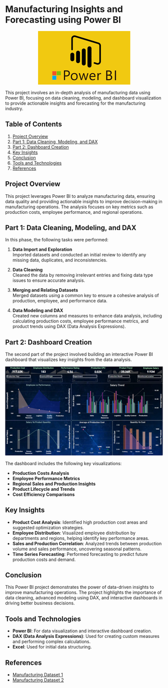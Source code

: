 # Manufacturing Insights and Forecasting using Power BI

<p align="center">
  <img src="https://github.com/Girish-Parashar/Manufacturing-Insights-using-Power-BI/blob/main/power%20bi%20logo.png" alt="Power BI Logo">
</p>

This project involves an in-depth analysis of manufacturing data using Power BI, focusing on data cleaning, modeling, and dashboard visualization to provide actionable insights and forecasting for the manufacturing industry.

## Table of Contents
1. [Project Overview](#project-overview)
2. [Part 1: Data Cleaning, Modeling, and DAX](#part-1-data-cleaning-modeling-and-dax)
3. [Part 2: Dashboard Creation](#part-2-dashboard-creation)
4. [Key Insights](#key-insights)
5. [Conclusion](#conclusion)
6. [Tools and Technologies](#tools-and-technologies)
7. [References](#references)

## Project Overview
This project leverages Power BI to analyze manufacturing data, ensuring data quality and providing actionable insights to improve decision-making in manufacturing operations. The analysis focuses on key metrics such as production costs, employee performance, and regional operations.

## Part 1: Data Cleaning, Modeling, and DAX

In this phase, the following tasks were performed:

1. **Data Import and Exploration**  
   Imported datasets and conducted an initial review to identify any missing data, duplicates, and inconsistencies.

2. **Data Cleaning**  
   Cleaned the data by removing irrelevant entries and fixing data type issues to ensure accurate analysis.

3. **Merging and Relating Datasets**  
   Merged datasets using a common key to ensure a cohesive analysis of production, employee, and performance data.

4. **Data Modeling and DAX**  
   Created new columns and measures to enhance data analysis, including calculating production costs, employee performance metrics, and product trends using DAX (Data Analysis Expressions).

## Part 2: Dashboard Creation

The second part of the project involved building an interactive Power BI dashboard that visualizes key insights from the data analysis.

<p align="center">
  <img src="https://github.com/Girish-Parashar/Manufacturing-Insights-using-Power-BI/blob/main/Dashboard.png" alt="Power BI Dashboard">
</p>

The dashboard includes the following key visualizations:
- **Production Costs Analysis**
- **Employee Performance Metrics**
- **Regional Sales and Production Insights**
- **Product Lifecycle and Trends**
- **Cost Efficiency Comparisons**

## Key Insights
- **Product Cost Analysis**: Identified high production cost areas and suggested optimization strategies.
- **Employee Distribution**: Visualized employee distribution by departments and regions, helping identify key performance areas.
- **Sales and Production Correlation**: Analyzed trends between production volume and sales performance, uncovering seasonal patterns.
- **Time Series Forecasting**: Performed forecasting to predict future production costs and demand.

## Conclusion
This Power BI project demonstrates the power of data-driven insights to improve manufacturing operations. The project highlights the importance of data cleaning, advanced modeling using DAX, and interactive dashboards in driving better business decisions.

## Tools and Technologies
- **Power BI**: For data visualization and interactive dashboard creation.
- **DAX (Data Analysis Expressions)**: Used for creating custom measures and performing complex calculations.
- **Excel**: Used for initial data structuring.

## References
- [Manufacturing Dataset 1](https://github.com/Girish-Parashar/Manufacturing-Insights-using-Power-BI/blob/main/ManufacturingDataset1%20(1).xlsx)
- [Manufacturing Dataset 2](https://github.com/Girish-Parashar/Manufacturing-Insights-using-Power-BI/blob/main/ManufacturingDataset2%20(1).xlsx)
